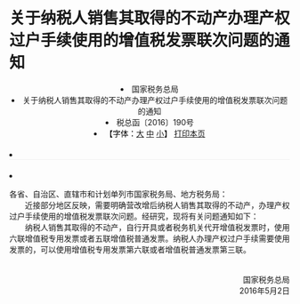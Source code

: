 # 关于纳税人销售其取得的不动产办理产权过户手续使用的增值税发票联次问题的通知


<li  style="text-align:center">国家税务总局</li>
    <li class="sv_texth1_red" style="text-align:center">关于纳税人销售其取得的不动产办理产权过户手续使用的增值税发票联次问题的通知</li>
        <li class="sv_black14_30" style="text-align:center">税总函〔2016〕190号</li>
                           <li class="sv_texth2" style="text-align:center;"><span style="color:#000000;">【字体：<a href="#" onclick="tax_content.style.fontSize='16px';Javascript:return false;">大</a> <span style="color:#06C"><a href="#" onclick="tax_content.style.fontSize='14px';Javascript:return false;">中</a></span> <a href="#" onclick="tax_content.style.fontSize='12px';Javascript:return false;">小</a>】</span>  <a href="javascript:window.print()">打印本页</a>   

</li>
         <li style="border-bottom:solid 1px #f0f0f0; margin:20px auto"></li>
            <li class="sv_texth3" id="tax_content">           <p>各省、自治区、直辖市和计划单列市国家税务局、地方税务局：<br>　　近接部分地区反映，需要明确营改增后纳税人销售其取得的不动产，办理产权过户手续使用的增值税发票联次问题。经研究，现将有关问题通知如下：<br>　　纳税人销售其取得的不动产，自行开具或者税务机关代开增值税发票时，使用六联增值税专用发票或者五联增值税普通发票。纳税人办理产权过户手续需要使用发票的，可以使用增值税专用发票第六联或者增值税普通发票第三联。</p><p style="text-align: right">　　<br>国家税务总局<br>2016年5月2日<br> </p>